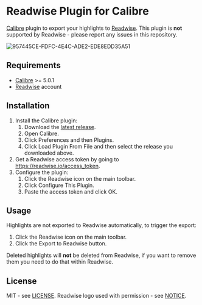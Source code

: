 # Readwise Plugin for Calibre
[Calibre](https://calibre-ebook.com/) plugin to export your highlights to [Readwise](https://readwise.io/). This plugin is **not** supported by Readwise - please report any issues in this repository.

![957445CE-FDFC-4E4C-ADE2-EDE8EDD35A51](https://user-images.githubusercontent.com/3266447/107865551-7d952c80-6e1c-11eb-9ff3-3b8586defd68.GIF)

## Requirements
* [Calibre](https://calibre-ebook.com/) >= 5.0.1
* [Readwise](https://readwise.io) account

## Installation
1. Install the Calibre plugin:
   1. Download the [latest release](releases/latest).
   1. Open Calibre.
   1. Click Preferences and then Plugins.
   1. Click Load Plugin From File and then select the release you downloaded above.
1. Get a Readwise access token by going to https://readwise.io/access_token.
1. Configure the plugin:
   1. Click the Readwise icon on the main toolbar.
   1. Click Configure This Plugin.
   1. Paste the access token and click OK.

## Usage
Highlights are not exported to Readwise automatically, to trigger the export:

1. Click the Readwise icon on the main toolbar.
1. Click the Export to Readwise button.

Deleted highlights will **not** be deleted from Readwise, if you want to remove them you need to do that within Readwise.

## License
MIT - see [LICENSE](LICENSE). Readwise logo used with permission - see [NOTICE](NOTICE).
